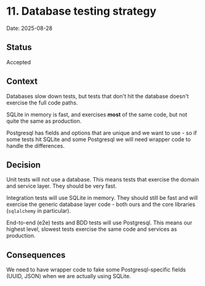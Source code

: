 # 11. Database testing strategy

Date: 2025-08-28

## Status

Accepted

## Context

Databases slow down tests, but tests that don't hit the database doesn't exercise the full code paths.

SQLite in memory is fast, and exercises **most** of the same code, but not quite the same as production.

Postgresql has fields and options that are unique and we want to use - so if some tests hit
SQLite and some Postgresql we will need wrapper code to handle the differences.

## Decision

Unit tests will not use a database. This means tests that exercise the domain and service layer. They
should be very fast.

Integration tests will use SQLite in memory. They should still be fast and will exercise the generic
database layer code - both ours and the core libraries (`sqlalchemy` in particular).

End-to-end (e2e) tests and BDD tests will use Postgresql. This means our highest level, slowest tests
exercise the same code and services as production.

## Consequences

We need to have wrapper code to fake some Postgresql-specific fields (UUID, JSON) when we are
actually using SQLite.
